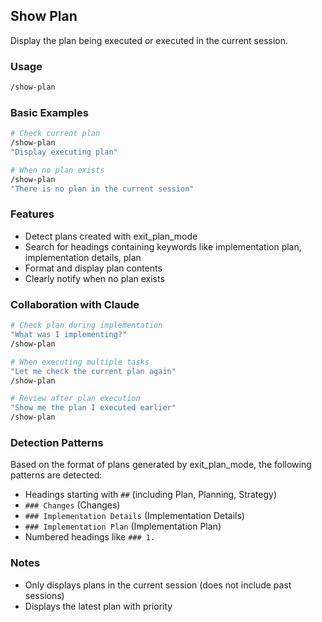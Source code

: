 ## Show Plan

Display the plan being executed or executed in the current session.

### Usage

```bash
/show-plan
```

### Basic Examples

```bash
# Check current plan
/show-plan
"Display executing plan"

# When no plan exists
/show-plan
"There is no plan in the current session"
```

### Features

- Detect plans created with exit_plan_mode
- Search for headings containing keywords like implementation plan, implementation details, plan
- Format and display plan contents
- Clearly notify when no plan exists

### Collaboration with Claude

```bash
# Check plan during implementation
"What was I implementing?"
/show-plan

# When executing multiple tasks
"Let me check the current plan again"
/show-plan

# Review after plan execution
"Show me the plan I executed earlier"
/show-plan
```

### Detection Patterns

Based on the format of plans generated by exit_plan_mode, the following patterns are detected:

- Headings starting with `##` (including Plan, Planning, Strategy)
- `### Changes` (Changes)
- `### Implementation Details` (Implementation Details)
- `### Implementation Plan` (Implementation Plan)
- Numbered headings like `### 1.`

### Notes

- Only displays plans in the current session (does not include past sessions)
- Displays the latest plan with priority
